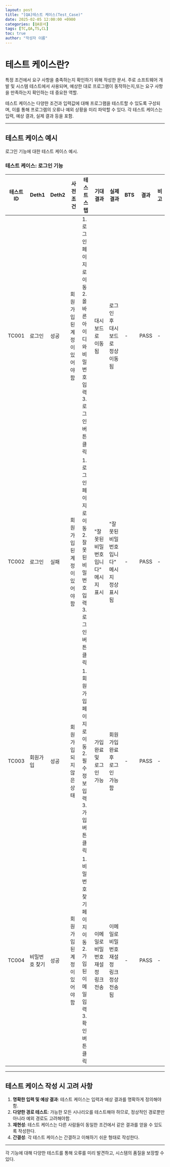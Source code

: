 ```yaml
---
layout: post
title: "[QA]테스트 케이스(Test_Case)"
date: 2025-02-05 12:00:00 +0900
categories: [QA문서]
tags: [TC,QA,TS,CL]
toc: true
author: "작성자 이름"
---
```


# 테스트 케이스란?

특정 조건에서 요구 사항을 충족하는지 확인하기 위해 작성한 문서.
주로 소프트웨어 개발 및 시스템 테스트에서 사용되며, 예상한 대로 프로그램이 동작하는지,또는 요구 사항을 만족하는지 확인하는 데 중요한 역할.

테스트 케이스는 다양한 조건과 입력값에 대해 프로그램을 테스트할 수 있도록 구성되며, 이를 통해 프로그램의 오류나 예외 상황을 미리 파악할 수 있다.
각 테스트 케이스는 입력, 예상 결과, 실제 결과 등을 포함.

---

## 테스트 케이스 예시

로그인 기능에 대한 테스트 케이스 예시.

### **테스트 케이스: 로그인 기능**

| 테스트 ID | Deth1 | Deth2 | 사전조건 | 테스트 스텝 | 기대결과 | 실제결과 | BTS | 결과 | 비고 |
|-----------|--------|--------|----------|------------|----------|----------|-----|------|------|
| TC001 | 로그인 | 성공 | 회원가입된 계정이 있어야 함 | 1. 로그인 페이지로 이동<br>2. 올바른 아이디와 비밀번호 입력<br>3. 로그인 버튼 클릭 | 대시보드로 이동됨 | 로그인 후 대시보드로 정상 이동됨 | - | PASS | - |
| TC002 | 로그인 | 실패 | 회원가입된 계정이 있어야 함 | 1. 로그인 페이지로 이동<br>2. 잘못된 비밀번호 입력<br>3. 로그인 버튼 클릭 | "잘못된 비밀번호입니다" 메시지 표시 | "잘못된 비밀번호입니다" 메시지 정상 표시됨 | - | PASS | - |
| TC003 | 회원가입 | 성공 | 회원가입되지 않은 상태 | 1. 회원가입 페이지로 이동<br>2. 필수 정보 입력<br>3. 가입 버튼 클릭 | 가입 완료 및 로그인 가능 | 회원가입 완료 후 로그인 가능함 | - | PASS | - |
| TC004 | 비밀번호 찾기 | 성공 | 회원가입된 계정이 있어야 함 | 1. 비밀번호 찾기 페이지 이동<br>2. 가입된 이메일 입력<br>3. 확인 버튼 클릭 | 이메일로 비밀번호 재설정 링크 전송 | 이메일로 비밀번호 재설정 링크 정상 전송됨 | - | PASS | - |


---

## 테스트 케이스 작성 시 고려 사항

1. **명확한 입력 및 예상 결과**: 테스트 케이스는 입력과 예상 결과를 명확하게 정의해야 함.
2. **다양한 경로 테스트**: 가능한 모든 시나리오를 테스트해야 하므로, 정상적인 경로뿐만 아니라 예외 경로도 고려해야함.
3. **재현성**: 테스트 케이스는 다른 사람들이 동일한 조건에서 같은 결과를 얻을 수 있도록 작성한다.
4. **간결성**: 각 테스트 케이스는 간결하고 이해하기 쉬운 형태로 작성한다.

---

각 기능에 대해 다양한 테스트를 통해 오류를 미리 발견하고, 시스템의 품질을 보장할 수 있다.
